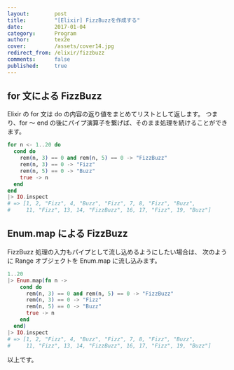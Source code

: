 ```yaml
---
layout:        post
title:         "[Elixir] FizzBuzzを作成する"
date:          2017-01-04
category:      Program
author:        tex2e
cover:         /assets/cover14.jpg
redirect_from: /elixir/fizzbuzz
comments:      false
published:     true
---
```



for 文による FizzBuzz
--------------------

Elixir の for 文は do の内容の返り値をまとめてリストとして返します。
つまり、for 〜 end の後にパイプ演算子を繋げば、そのまま処理を続けることができます。

```elixir
for n <- 1..20 do
  cond do
    rem(n, 3) == 0 and rem(n, 5) == 0 -> "FizzBuzz"
    rem(n, 3) == 0 -> "Fizz"
    rem(n, 5) == 0 -> "Buzz"
    true -> n
  end
end
|> IO.inspect
# => [1, 2, "Fizz", 4, "Buzz", "Fizz", 7, 8, "Fizz", "Buzz",
#     11, "Fizz", 13, 14, "FizzBuzz", 16, 17, "Fizz", 19, "Buzz"]
```


Enum.map による FizzBuzz
-----------------------

FizzBuzz 処理の入力もパイプとして流し込めるようにしたい場合は、
次のように Range オブジェクトを Enum.map に流し込みます。

```elixir
1..20
|> Enum.map(fn n ->
    cond do
      rem(n, 3) == 0 and rem(n, 5) == 0 -> "FizzBuzz"
      rem(n, 3) == 0 -> "Fizz"
      rem(n, 5) == 0 -> "Buzz"
      true -> n
    end
  end)
|> IO.inspect
# => [1, 2, "Fizz", 4, "Buzz", "Fizz", 7, 8, "Fizz", "Buzz",
#     11, "Fizz", 13, 14, "FizzBuzz", 16, 17, "Fizz", 19, "Buzz"]
```

以上です。
